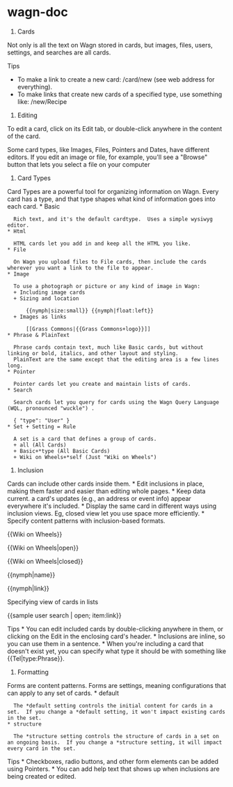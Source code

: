 wagn-doc
========

1. Cards

  Not only is all the text on Wagn stored in cards, but images, files, users, settings, and searches are all cards.

  Tips
  * To make a link to create a new card: /card/new (see web address for everything).
  * To make links that create new cards of a specified type, use something like: /new/Recipe

1. Editing

  To edit a card, click on its Edit tab, or double-click anywhere in the content of the card.

  Some card types, like Images, Files, Pointers and Dates, have different editors. If you edit an image or file, for example, you'll see a "Browse" button that lets you select a file on your computer

1. Card Types

  Card Types are a powerful tool for organizing information on Wagn. Every card has a type, and that type shapes what kind of information goes into each card. 
    * Basic
    
      Rich text, and it's the default cardtype.  Uses a simple wysiwyg editor.
    * Html
    
      HTML cards let you add in and keep all the HTML you like. 
    * File
    
      On Wagn you upload files to File cards, then include the cards wherever you want a link to the file to appear.
    * Image

      To use a photograph or picture or any kind of image in Wagn:
      + Including image cards
      + Sizing and location

          {{nymph|size:small}} {{nymph|float:left}}
      + Images as links

          [[Grass Commons|{{Grass Commons+logo}}]]
    * Phrase & PlainText

      Phrase cards contain text, much like Basic cards, but without linking or bold, italics, and other layout and styling.
      PlainText are the same except that the editing area is a few lines long.
    * Pointer

      Pointer cards let you create and maintain lists of cards.
    * Search

      Search cards let you query for cards using the Wagn Query Language (WQL, pronounced "wuckle") .

      { "type": "User" }
    * Set + Setting = Rule

      A set is a card that defines a group of cards.
      + all (All Cards)
      + Basic+*type (All Basic Cards)
      + Wiki on Wheels+*self (Just "Wiki on Wheels")


1. Inclusion
  
  Cards can include other cards inside them.
    * Edit inclusions in place, making them faster and easier than editing whole pages.
    * Keep data current. a card's updates (e.g., an address or event info) appear everywhere it's included.
    * Display the same card in different ways using inclusion views.  Eg, closed view let you use space more efficiently.
    * Specify content patterns with inclusion-based formats.

  {{Wiki on Wheels}}

  {{Wiki on Wheels|open}}

  {{Wiki on Wheels|closed}} 

  {{nymph|name}}

  {{nymph|link}}

  Specifying view of cards in lists

  {{sample user search | open; item:link}}

  Tips
    * You can edit included cards by double-clicking anywhere in them, or clicking on the Edit in the enclosing card's header.
    * Inclusions are inline, so you can use them in a sentence.
    * When you're including a card that doesn't exist yet, you can specify what type it should be with something like {{Tel|type:Phrase}}. 

1. Formatting
  
  Forms are content patterns.
  Forms are settings, meaning configurations that can apply to any set of cards.
    * default

      The *default setting controls the initial content for cards in a set.  If you change a *default setting, it won't impact existing cards in the set.
    * structure  

      The *structure setting controls the structure of cards in a set on an ongoing basis.  If you change a *structure setting, it will impact every card in the set.

  Tips
    * Checkboxes, radio buttons, and other form elements can be added using Pointers.
    * You can add help text that shows up when inclusions are being created or edited.




